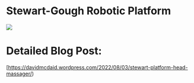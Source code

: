 # Stewart-Gough Robotic Platform

![](other/uppy-downy.gif)

# Detailed Blog Post: 

[https://davidmcdaid.wordpress.com/2022/08/03/stewart-platform-head-massager/)
